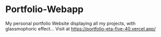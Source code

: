 # Portfolio-Webapp
My personal portfolio Website displaying all my projects, with glassmophoric effect... Visit at
https://portfolio-eta-five-40.vercel.app/
